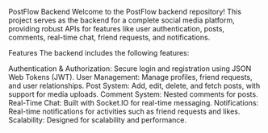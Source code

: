 PostFlow Backend
Welcome to the PostFlow backend repository! This project serves as the backend for a complete social media platform, providing robust APIs for features like user authentication, posts, comments, real-time chat, friend requests, and notifications.

Features
The backend includes the following features:

Authentication & Authorization: Secure login and registration using JSON Web Tokens (JWT).
User Management: Manage profiles, friend requests, and user relationships.
Post System: Add, edit, delete, and fetch posts, with support for media uploads.
Comment System: Nested comments for posts.
Real-Time Chat: Built with Socket.IO for real-time messaging.
Notifications: Real-time notifications for activities such as friend requests and likes.
Scalability: Designed for scalability and performance.
